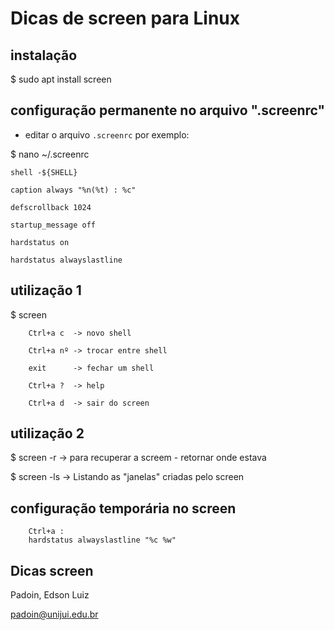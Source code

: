 # Dicas de screen para Linux





## instalação
$ sudo apt install screen



## configuração permanente no arquivo ".screenrc"  

* editar o arquivo `.screenrc` por exemplo:

$ nano ~/.screenrc  

	shell -${SHELL}

	caption always "%n(%t) : %c"

	defscrollback 1024

	startup_message off

	hardstatus on

	hardstatus alwayslastline


## utilização 1

$ screen 

		Ctrl+a c  -> novo shell

		Ctrl+a nº -> trocar entre shell	

		exit      -> fechar um shell 

		Ctrl+a ?  -> help

		Ctrl+a d  -> sair do screen




## utilização 2

$ screen -r   	   -> para recuperar a screem - retornar onde estava 

$ screen -ls       -> Listando as "janelas" criadas pelo screen




## configuração temporária no screen

		Ctrl+a : 
		hardstatus alwayslastline "%c %w" 



## Dicas screen

Padoin, Edson Luiz

padoin@unijui.edu.br
